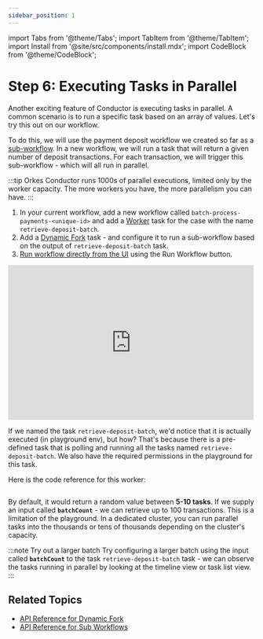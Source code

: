 ```yaml
---
sidebar_position: 1
---
```

import Tabs from '@theme/Tabs';
import TabItem from '@theme/TabItem';
import Install from '@site/src/components/install.mdx';
import CodeBlock from '@theme/CodeBlock';

# Step 6: Executing Tasks in Parallel

Another exciting feature of Conductor is executing tasks in parallel. A common scenario is to run a specific task based on an array of values. Let's try this out on our workflow.

To do this, we will use the payment deposit workflow we created so far as a [sub-workflow](/content/reference-docs/operators/sub-workflow). In a new workflow, we will run a task that will return a given number of deposit transactions. For each transaction, we will trigger this sub-workflow - which will all run in parallel.

:::tip
Orkes Conductor runs 1000s of parallel executions, limited only by the worker capacity. The more workers you have, the more parallelism you can have.
:::

<Tabs>
<TabItem value="UI" label="UI">

<div className="row">
<div className="col col--4">

1. In your current workflow, add a new workflow called `batch-process-payments-<unique-id>` and add a [Worker](/content/reference-docs/worker-task) task for the case with the name `retrieve-deposit-batch`.
2. Add a [Dynamic Fork](/content/reference-docs/operators/dynamic-fork) task - and  configure it to run a sub-workflow based on the output of `retrieve-deposit-batch` task.
3. [Run workflow directly from the UI](/content/how-to-videos/run-workflow) using the Run Workflow button.

</div>
<div className="col col--4">
<div className="embed-youtube-video">
<iframe width="500" height="315" src="https://www.youtube.com/embed/xkRHjAgff0I?si=3N7kE0dmnvj6v_5J" title="YouTube video player" frameborder="0" allow="accelerometer; autoplay; clipboard-write; encrypted-media; gyroscope; picture-in-picture; web-share" allowfullscreen></iframe></div>
</div>
</div>
</TabItem>
</Tabs>

If we named the task `retrieve-deposit-batch`, we'd notice that it is actually executed (in playground env), but how?
That's because there is a pre-defined task that is polling and running all the tasks named `retrieve-deposit-batch`. We also have the required permissions in the playground for this task.

Here is the code reference for this worker:

```java dynamic https://github.com/conductor-sdk/orkes-java-springboot2-example/blob/main/src/main/java/io/orkes/example/banking/workers/ConductorWorkers.java section=2 .../workers/ConductorWorkers.java
```

By default, it would return a random value between __5-10 tasks__. If we supply an input called __`batchCount`__ - we can retrieve up to 100 transactions. This is a limitation of the playground. In a dedicated
cluster, you can run parallel tasks into the thousands or tens of thousands depending on the cluster's capacity.

:::note Try out a larger batch
Try configuring a larger batch using the input called __`batchCount`__ to the task `retrieve-deposit-batch` task - we can observe the tasks running in parallel by looking at the timeline view or task list view.
:::

## Related Topics

* [API Reference for Dynamic Fork](/content/reference-docs/operators/dynamic-fork)
* [API Reference for Sub Workflows](/content/reference-docs/operators/sub-workflow)